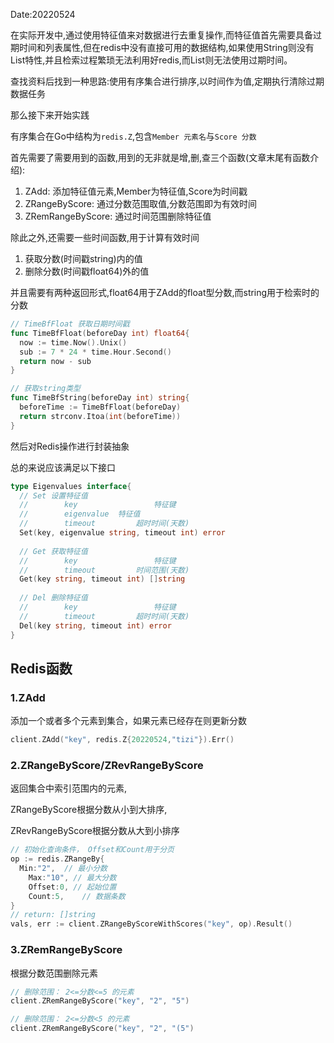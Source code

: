 Date:20220524

在实际开发中,通过使用特征值来对数据进行去重复操作,而特征值首先需要具备过期时间和列表属性,但在redis中没有直接可用的数据结构,如果使用String则没有List特性,并且检索过程繁琐无法利用好redis,而List则无法使用过期时间。

查找资料后找到一种思路:使用有序集合进行排序,以时间作为值,定期执行清除过期数据任务

那么接下来开始实践

有序集合在Go中结构为`redis.Z`,包含`Member 元素名`与`Score 分数`

首先需要了需要用到的函数,用到的无非就是增,删,查三个函数(文章末尾有函数介绍):

1. ZAdd: 添加特征值元素,Member为特征值,Score为时间戳
2. ZRangeByScore: 通过分数范围取值,分数范围即为有效时间
3. ZRemRangeByScore: 通过时间范围删除特征值

除此之外,还需要一些时间函数,用于计算有效时间

1. 获取分数(时间戳string)内的值
2. 删除分数(时间戳float64)外的值

并且需要有两种返回形式,float64用于ZAdd的float型分数,而string用于检索时的分数

```go
// TimeBfFloat 获取日期时间戳
func TimeBfFloat(beforeDay int) float64{
  now := time.Now().Unix()
  sub := 7 * 24 * time.Hour.Second()
  return now - sub
}

// 获取string类型
func TimeBfString(beforeDay int) string{
  beforeTime := TimeBfFloat(beforeDay)
  return strconv.Itoa(int(beforeTime))
}
```



然后对Redis操作进行封装抽象

总的来说应该满足以下接口

```go
type Eigenvalues interface{
  // Set 设置特征值
  // 		key 				特征键
  //		eigenvalue	特征值
  //		timeout			超时时间(天数)
  Set(key, eigenvalue string, timeout int) error
  
  // Get 获取特征值
  // 		key 				特征键
  //		timeout			时间范围(天数)
  Get(key string, timeout int) []string
  
  // Del 删除特征值
  // 		key 				特征键
  //		timeout			超时时间(天数)
  Del(key string, timeout int) error
}
```



## Redis函数

### 1.ZAdd

添加一个或者多个元素到集合，如果元素已经存在则更新分数

```go
client.ZAdd("key", redis.Z{20220524,"tizi"}).Err()
```



### 2.ZRangeByScore/ZRevRangeByScore

返回集合中索引范围内的元素,

ZRangeByScore根据分数从小到大排序,

ZRevRangeByScore根据分数从大到小排序

```go
// 初始化查询条件， Offset和Count用于分页
op := redis.ZRangeBy{
  Min:"2",	// 最小分数
	Max:"10", // 最大分数
	Offset:0, // 起始位置
	Count:5, 	// 数据条数
}
// return: []string
vals, err := client.ZRangeByScoreWithScores("key", op).Result()
```



### 3.ZRemRangeByScore

根据分数范围删除元素

```go
// 删除范围： 2<=分数<=5 的元素
client.ZRemRangeByScore("key", "2", "5")

// 删除范围： 2<=分数<5 的元素
client.ZRemRangeByScore("key", "2", "(5")
```

